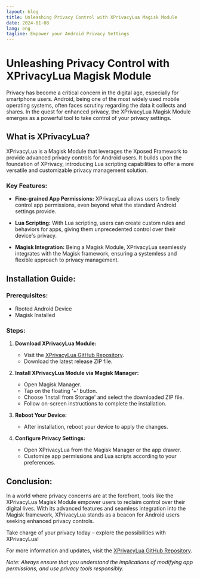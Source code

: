 ```yaml
--- 
layout: blog
title: Unleashing Privacy Control with XPrivacyLua Magisk Module
date: 2024-01-08
lang: eng
tagline: Empower your Android Privacy Settings
--- 
```


# Unleashing Privacy Control with XPrivacyLua Magisk Module

Privacy has become a critical concern in the digital age, especially for smartphone users. Android, being one of the most widely used mobile operating systems, often faces scrutiny regarding the data it collects and shares. In the quest for enhanced privacy, the XPrivacyLua Magisk Module emerges as a powerful tool to take control of your privacy settings.

## What is XPrivacyLua?

XPrivacyLua is a Magisk Module that leverages the Xposed Framework to provide advanced privacy controls for Android users. It builds upon the foundation of XPrivacy, introducing Lua scripting capabilities to offer a more versatile and customizable privacy management solution.

### Key Features:

- **Fine-grained App Permissions:** XPrivacyLua allows users to finely control app permissions, even beyond what the standard Android settings provide.

- **Lua Scripting:** With Lua scripting, users can create custom rules and behaviors for apps, giving them unprecedented control over their device's privacy.

- **Magisk Integration:** Being a Magisk Module, XPrivacyLua seamlessly integrates with the Magisk framework, ensuring a systemless and flexible approach to privacy management.

## Installation Guide:

### Prerequisites:
- Rooted Android Device
- Magisk Installed

### Steps:
1. **Download XPrivacyLua Module:**
   - Visit the [XPrivacyLua GitHub Repository](https://github.com/M66B/XPrivacyLua).
   - Download the latest release ZIP file.

2. **Install XPrivacyLua Module via Magisk Manager:**
   - Open Magisk Manager.
   - Tap on the floating '+' button.
   - Choose 'Install from Storage' and select the downloaded ZIP file.
   - Follow on-screen instructions to complete the installation.

3. **Reboot Your Device:**
   - After installation, reboot your device to apply the changes.

4. **Configure Privacy Settings:**
   - Open XPrivacyLua from the Magisk Manager or the app drawer.
   - Customize app permissions and Lua scripts according to your preferences.

## Conclusion:

In a world where privacy concerns are at the forefront, tools like the XPrivacyLua Magisk Module empower users to reclaim control over their digital lives. With its advanced features and seamless integration into the Magisk framework, XPrivacyLua stands as a beacon for Android users seeking enhanced privacy controls.

Take charge of your privacy today – explore the possibilities with XPrivacyLua!

For more information and updates, visit the [XPrivacyLua GitHub Repository](https://github.com/M66B/XPrivacyLua).

*Note: Always ensure that you understand the implications of modifying app permissions, and use privacy tools responsibly.*
